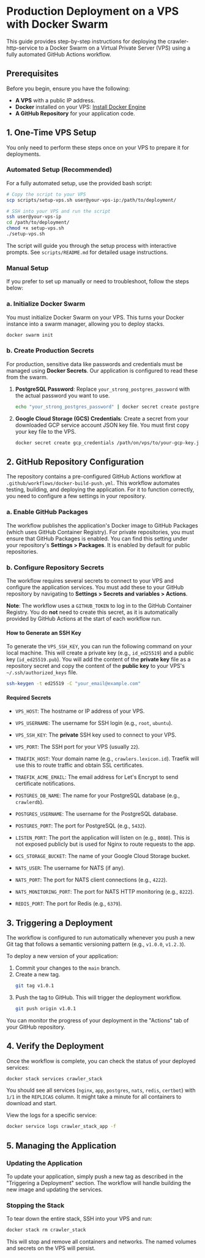 # Production Deployment on a VPS with Docker Swarm

This guide provides step-by-step instructions for deploying the crawler-http-service to a Docker Swarm on a Virtual Private Server (VPS) using a fully automated GitHub Actions workflow.

## Prerequisites

Before you begin, ensure you have the following:
- **A VPS** with a public IP address.
- **Docker** installed on your VPS: [Install Docker Engine](https://docs.docker.com/engine/install/)
- **A GitHub Repository** for your application code.

## 1. One-Time VPS Setup

You only need to perform these steps once on your VPS to prepare it for deployments.

### Automated Setup (Recommended)

For a fully automated setup, use the provided bash script:

```bash
# Copy the script to your VPS
scp scripts/setup-vps.sh user@your-vps-ip:/path/to/deployment/

# SSH into your VPS and run the script
ssh user@your-vps-ip
cd /path/to/deployment/
chmod +x setup-vps.sh
./setup-vps.sh
```

The script will guide you through the setup process with interactive prompts. See `scripts/README.md` for detailed usage instructions.

### Manual Setup

If you prefer to set up manually or need to troubleshoot, follow the steps below:

### a. Initialize Docker Swarm

You must initialize Docker Swarm on your VPS. This turns your Docker instance into a swarm manager, allowing you to deploy stacks.

```bash
docker swarm init
```

### b. Create Production Secrets

For production, sensitive data like passwords and credentials must be managed using **Docker Secrets**. Our application is configured to read these from the swarm.

1.  **PostgreSQL Password**:
    Replace `your_strong_postgres_password` with the actual password you want to use.
    ```bash
    echo "your_strong_postgres_password" | docker secret create postgres_password -
    ```

2.  **Google Cloud Storage (GCS) Credentials**:
    Create a secret from your downloaded GCP service account JSON key file. You must first copy your key file to the VPS.
    ```bash
    docker secret create gcp_credentials /path/on/vps/to/your-gcp-key.json
    ```

## 2. GitHub Repository Configuration

The repository contains a pre-configured GitHub Actions workflow at `.github/workflows/docker-build-push.yml`. This workflow automates testing, building, and deploying the application. For it to function correctly, you need to configure a few settings in your repository.

### a. Enable GitHub Packages

The workflow publishes the application's Docker image to GitHub Packages (which uses GitHub Container Registry). For private repositories, you must ensure that GitHub Packages is enabled. You can find this setting under your repository's **Settings > Packages**. It is enabled by default for public repositories.

### b. Configure Repository Secrets

The workflow requires several secrets to connect to your VPS and configure the application services. You must add these to your GitHub repository by navigating to **Settings > Secrets and variables > Actions**.

**Note**: The workflow uses a `GITHUB_TOKEN` to log in to the GitHub Container Registry. You do **not** need to create this secret, as it is automatically provided by GitHub Actions at the start of each workflow run.

#### How to Generate an SSH Key
To generate the `VPS_SSH_KEY`, you can run the following command on your local machine. This will create a private key (e.g., `id_ed25519`) and a public key (`id_ed25519.pub`). You will add the content of the **private key** file as a repository secret and copy the content of the **public key** to your VPS's `~/.ssh/authorized_keys` file.
```bash
ssh-keygen -t ed25519 -C "your_email@example.com"
```

#### Required Secrets
-   `VPS_HOST`: The hostname or IP address of your VPS.
-   `VPS_USERNAME`: The username for SSH login (e.g., `root`, `ubuntu`).
-   `VPS_SSH_KEY`: The **private** SSH key used to connect to your VPS.
-   `VPS_PORT`: The SSH port for your VPS (usually `22`).

-   `TRAEFIK_HOST`: Your domain name (e.g., `crawlers.lexicon.id`). Traefik will use this to route traffic and obtain SSL certificates.
-   `TRAEFIK_ACME_EMAIL`: The email address for Let's Encrypt to send certificate notifications.

-   `POSTGRES_DB_NAME`: The name for your PostgreSQL database (e.g., `crawlerdb`).
-   `POSTGRES_USERNAME`: The username for the PostgreSQL database.
-   `POSTGRES_PORT`: The port for PostgreSQL (e.g., `5432`).

-   `LISTEN_PORT`: The port the application will listen on (e.g., `8080`). This is not exposed publicly but is used for Nginx to route requests to the app.
-   `GCS_STORAGE_BUCKET`: The name of your Google Cloud Storage bucket.

-   `NATS_USER`: The username for NATS (if any).
-   `NATS_PORT`: The port for NATS client connections (e.g., `4222`).
-   `NATS_MONITORING_PORT`: The port for NATS HTTP monitoring (e.g., `8222`).
-   `REDIS_PORT`: The port for Redis (e.g., `6379`).

## 3. Triggering a Deployment

The workflow is configured to run automatically whenever you push a new Git tag that follows a semantic versioning pattern (e.g., `v1.0.0`, `v1.2.3`).

To deploy a new version of your application:
1.  Commit your changes to the `main` branch.
2.  Create a new tag.
    ```bash
    git tag v1.0.1
    ```
3.  Push the tag to GitHub. This will trigger the deployment workflow.
    ```bash
    git push origin v1.0.1
    ```

You can monitor the progress of your deployment in the "Actions" tab of your GitHub repository.

## 4. Verify the Deployment

Once the workflow is complete, you can check the status of your deployed services:

```bash
docker stack services crawler_stack
```

You should see all services (`nginx`, `app`, `postgres`, `nats`, `redis`, `certbot`) with `1/1` in the `REPLICAS` column. It might take a minute for all containers to download and start.

View the logs for a specific service:

```bash
docker service logs crawler_stack_app -f
```

## 5. Managing the Application

### Updating the Application

To update your application, simply push a new tag as described in the "Triggering a Deployment" section. The workflow will handle building the new image and updating the services.

### Stopping the Stack

To tear down the entire stack, SSH into your VPS and run:

```bash
docker stack rm crawler_stack
```
This will stop and remove all containers and networks. The named volumes and secrets on the VPS will persist.
